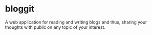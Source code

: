 # bloggit
A web application for reading and writing blogs and thus, sharing your thoughts with public on any topic of your interest. 
